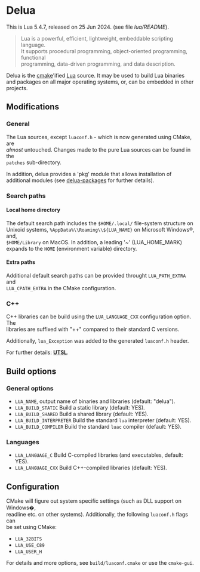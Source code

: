 # Delua

This is Lua 5.4.7, released on 25 Jun 2024. (see file *lua/README*).

> Lua is a powerful, efficient, lightweight, embeddable scripting language.  
> It supports procedural programming, object-oriented programming, functional  
> programming, data-driven programming, and data description.

Delua is the [cmake](https://cmake.org/)'ified [Lua](http://www.lua.org) source. 
It may be used to build Lua binaries and packages on all major operating 
systems, or, can be embedded in other projects.

## Modifications

### General

The Lua sources, except `luaconf.h` - which is now generated using CMake, are  
_almost_ untouched. Changes made to the pure Lua sources can be found in the  
`patches` sub-directory.

In addition, delua provides a 'pkg' module that allows installation of additional
modules (see [delua-packages](https://github.com/jsawbbo/delua-packages/) for 
further details).

### Search paths

#### Local home directory

The default search path includes the `$HOME/.local/` file-system structure on  
Unixoid systems, `%AppData%\\Roaming\\${LUA_NAME}` on Microsoft Windows®, and,  
`$HOME/Library` on MacOS. In addition, a leading '~' (LUA_HOME_MARK) expands to 
the `HOME` (environment variable) directory.

#### Extra paths

Additional default search paths can be provided throught `LUA_PATH_EXTRA` and  
`LUA_CPATH_EXTRA` in the CMake configuration. 

### C++

C++ libraries can be build using the `LUA_LANGUAGE_CXX` configuration option. The  
libraries are suffixed with "++" compared to their standard C versions. 

Additionally, `lua_Exception` was added to the generated `luaconf.h` header.

For further details: [**UTSL**](https://www.urbandictionary.com/define.php?term=UTSL).

## Build options

### General options

*    `LUA_NAME`, output name of binaries and libraries (default: "delua").
*    `LUA_BUILD_STATIC` Build a static library (default: YES).
*    `LUA_BUILD_SHARED` Build a shared library (default: YES).
*    `LUA_BUILD_INTERPRETER` Build the standard ``lua`` interpreter (default: YES).
*    `LUA_BUILD_COMPILER` Build the standard ``luac`` compiler (default: YES).

### Languages

*    `LUA_LANGUAGE_C` Build C-compiled libraries (and executables, default: YES).
*    `LUA_LANGUAGE_CXX` Build C++-compiled libraries (default: YES).

## Configuration

CMake will figure out system specific settings (such as DLL support on Windows�,  
readline etc. on other systems). Additionally, the following `luaconf.h` flags can  
be set using CMake:

* `LUA_32BITS`
* `LUA_USE_C89`
* `LUA_USER_H`

For details and more options, see `build/luaconf.cmake` or use the `cmake-gui`.

